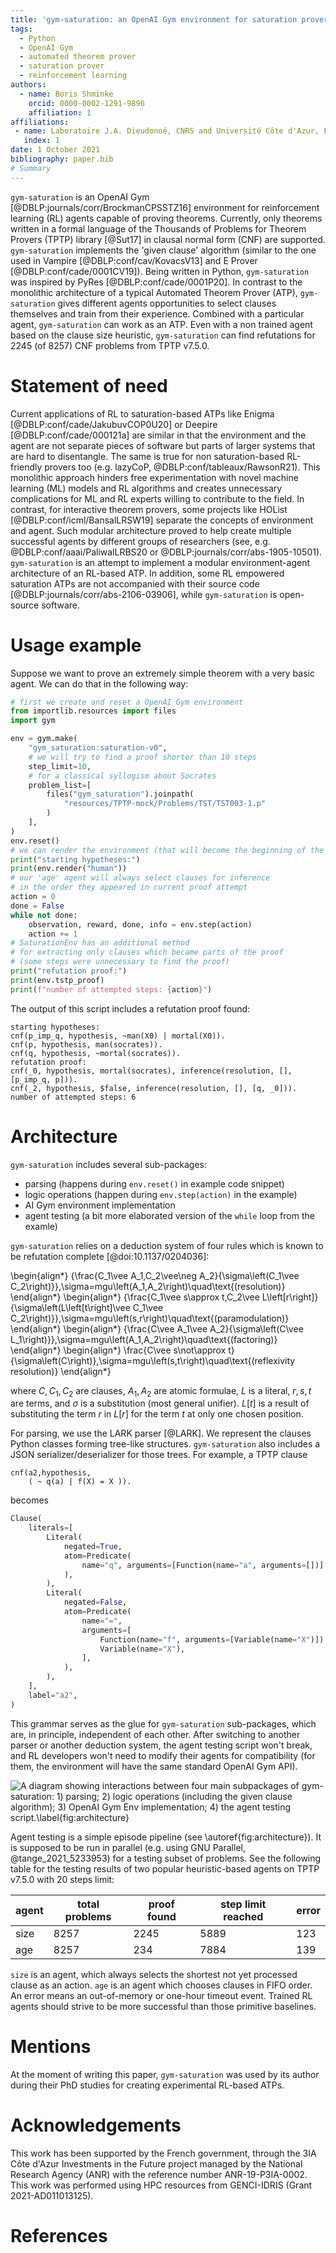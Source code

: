 ```yaml
---
title: 'gym-saturation: an OpenAI Gym environment for saturation provers'
tags:
  - Python
  - OpenAI Gym
  - automated theorem prover
  - saturation prover
  - reinforcement learning
authors:
  - name: Boris Shminke
    orcid: 0000-0002-1291-9896
    affiliation: 1
affiliations:
 - name: Laboratoire J.A. Dieudonné, CNRS and Université Côte d'Azur, France
   index: 1
date: 1 October 2021
bibliography: paper.bib
# Summary
---
```


`gym-saturation` is an OpenAI Gym [@DBLP:journals/corr/BrockmanCPSSTZ16] environment for reinforcement learning (RL) agents capable of proving theorems. Currently, only theorems written in a formal language of the Thousands of Problems for Theorem Provers (TPTP) library [@Sut17] in clausal normal form (CNF) are supported. `gym-saturation` implements the 'given clause' algorithm (similar to the one used in Vampire [@DBLP:conf/cav/KovacsV13] and E Prover [@DBLP:conf/cade/0001CV19]). Being written in Python, `gym-saturation` was inspired by PyRes [@DBLP:conf/cade/0001P20]. In contrast to the monolithic architecture of a typical Automated Theorem Prover (ATP), `gym-saturation` gives different agents opportunities to select clauses themselves and train from their experience. Combined with a particular agent, `gym-saturation` can work as an ATP. Even with a non trained agent based on the clause size heuristic, `gym-saturation` can find refutations for 2245 (of 8257) CNF problems from TPTP v7.5.0.

# Statement of need

Current applications of RL to saturation-based ATPs like Enigma [@DBLP:conf/cade/JakubuvCOP0U20] or Deepire [@DBLP:conf/cade/000121a] are similar in that the environment and the agent are not separate pieces of software but parts of larger systems that are hard to disentangle. The same is true for non saturation-based RL-friendly provers too (e.g. lazyCoP, @DBLP:conf/tableaux/RawsonR21). This monolithic approach hinders free experimentation with novel machine learning (ML) models and RL algorithms and creates unnecessary complications for ML and RL experts willing to contribute to the field. In contrast, for interactive theorem provers, some projects like HOList [@DBLP:conf/icml/BansalLRSW19] separate the concepts of environment and agent. Such modular architecture proved to help create multiple successful agents by different groups of researchers (see, e.g. @DBLP:conf/aaai/PaliwalLRBS20 or @DBLP:journals/corr/abs-1905-10501). `gym-saturation` is an attempt to implement a modular environment-agent architecture of an RL-based ATP. In addition, some RL empowered saturation ATPs are not accompanied with their source code [@DBLP:journals/corr/abs-2106-03906], while `gym-saturation` is open-source software.

# Usage example

Suppose we want to prove an extremely simple theorem with a very basic agent. We can do that in the following way:

```python
# first we create and reset a OpenAI Gym environment
from importlib.resources import files
import gym

env = gym.make(
    "gym_saturation:saturation-v0",
    # we will try to find a proof shorter than 10 steps
    step_limit=10,
    # for a classical syllogism about Socrates
    problem_list=[
        files("gym_saturation").joinpath(
            "resources/TPTP-mock/Problems/TST/TST003-1.p"
        )
    ],
)
env.reset()
# we can render the environment (that will become the beginning of the proof)
print("starting hypotheses:")
print(env.render("human"))
# our 'age' agent will always select clauses for inference
# in the order they appeared in current proof attempt
action = 0
done = False
while not done:
    observation, reward, done, info = env.step(action)
    action += 1
# SaturationEnv has an additional method
# for extracting only clauses which became parts of the proof
# (some steps were unnecessary to find the proof)
print("refutation proof:")
print(env.tstp_proof)
print(f"number of attempted steps: {action}")
```

The output of this script includes a refutation proof found:

```
starting hypotheses:
cnf(p_imp_q, hypothesis, ~man(X0) | mortal(X0)).
cnf(p, hypothesis, man(socrates)).
cnf(q, hypothesis, ~mortal(socrates)).
refutation proof:
cnf(_0, hypothesis, mortal(socrates), inference(resolution, [], [p_imp_q, p])).
cnf(_2, hypothesis, $false, inference(resolution, [], [q, _0])).
number of attempted steps: 6
```

# Architecture

`gym-saturation` includes several sub-packages:

* parsing (happens during `env.reset()` in example code snippet)
* logic operations (happen during `env.step(action)` in the example)
* AI Gym environment implementation
* agent testing (a bit more elaborated version of the `while` loop from the examle)

`gym-saturation` relies on a deduction system of four rules which is known to be refutation complete [@doi:10.1137/0204036]:

\begin{align*}
{\frac{C_1\vee A_1,C_2\vee\neg A_2}{\sigma\left(C_1\vee C_2\right)}},\sigma=mgu\left(A_1,A_2\right)\quad\text{(resolution)}
\end{align*}
\begin{align*}
{\frac{C_1\vee s\approx t,C_2\vee L\left[r\right]}{\sigma\left(L\left[t\right]\vee C_1\vee C_2\right)}},\sigma=mgu\left(s,r\right)\quad\text{(paramodulation)}
\end{align*}
\begin{align*}
{\frac{C\vee A_1\vee A_2}{\sigma\left(C\vee L_1\right)}},\sigma=mgu\left(A_1,A_2\right)\quad\text{(factoring)}
\end{align*}
\begin{align*}
\frac{C\vee s\not\approx t}{\sigma\left(C\right)},\sigma=mgu\left(s,t\right)\quad\text{(reflexivity resolution)}
\end{align*}

where $C,C_1,C_2$ are clauses, $A_1,A_2$ are atomic formulae, $L$ is a literal, $r,s,t$ are terms, and $\sigma$ is a substitution (most general unifier). $L\left[t\right]$ is a result of substituting the term $r$ in $L\left[r\right]$ for the term $t$ at only one chosen position.

For parsing, we use the LARK parser [@LARK]. We represent the clauses Python classes forming tree-like structures. `gym-saturation` also includes a JSON serializer/deserializer for those trees. For example, a TPTP clause

```
cnf(a2,hypothesis,
    ( ~ q(a) | f(X) = X )).
``` 
becomes

```python
Clause(
	literals=[
		Literal(
			negated=True,
			atom=Predicate(
				name="q", arguments=[Function(name="a", arguments=[])]
			),
		),
		Literal(
			negated=False,
			atom=Predicate(
				name="=",
				arguments=[
					Function(name="f", arguments=[Variable(name="X")]),
					Variable(name="X"),
				],
			),
		),
	],
	label="a2",
)
```

This grammar serves as the glue for `gym-saturation` sub-packages, which are, in principle, independent of each other. After switching to another parser or another deduction system, the agent testing script won't break, and RL developers won't need to modify their agents for compatibility (for them, the environment will have the same standard OpenAI Gym API).

![A diagram showing interactions between four main subpackages of `gym-saturation`: 1) parsing; 2) logic operations (including the given clause algorithm); 3) OpenAI Gym Env implementation; 4) the agent testing script.\label{fig:architecture}](architecture.png)

Agent testing is a simple episode pipeline (see \autoref{fig:architecture}). It is supposed to be run in parallel (e.g. using GNU Parallel, @tange_2021_5233953) for a testing subset of problems. See the following table for the testing results of two popular heuristic-based agents on TPTP v7.5.0 with 20 steps limit:

| agent | total problems | proof found | step limit reached | error |
|--------|----------------|-------------|--------------------|-------|
| size   | 8257           | 2245        | 5889               | 123   |
| age    | 8257           | 234         | 7884               | 139   |

`size` is an agent, which always selects the shortest not yet processed clause as an action. `age` is an agent which chooses clauses in FIFO order. An error means an out-of-memory or one-hour timeout event. Trained RL agents should strive to be more successful than those primitive baselines.

# Mentions

At the moment of writing this paper, `gym-saturation` was used by its author during their PhD studies for creating experimental RL-based ATPs.

# Acknowledgements

This work has been supported by the French government, through the 3IA Côte d'Azur Investments in the Future project managed by the National Research Agency (ANR) with the reference number ANR-19-P3IA-0002. This work was performed using HPC resources from GENCI-IDRIS (Grant 2021-AD011013125).

# References
